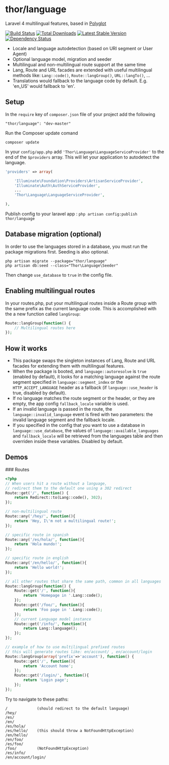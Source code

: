 thor/language
=====

Laravel 4 multilingual features, based in [Polyglot](https://github.com/Anahkiasen/polyglot/)

[![Build Status](https://img.shields.io/travis/thorfw/language.svg)](https://travis-ci.org/thorfw/language)
[![Total Downloads](http://img.shields.io/packagist/dt/thor/language.svg)](https://packagist.org/packages/thor/language)
[![Latest Stable Version](https://img.shields.io/github/tag/thorfw/language.svg)](https://github.com/thorfw/language/releases)
[![Dependency Status](https://www.versioneye.com/php/thor:language/badge.svg)](https://www.versioneye.com/php/thor:language)

* Locale and language autodetection (based on URI segment or User Agent)
* Optional language model, migration and seeder
* Multilingual and non-multilingual route support at the same time
* Lang, Route and URL facades are extended with useful multilingual methods like:
`Lang::code()`, `Route::langGroup()`, `URL::langTo()`, ...
* Translations would fallback to the language code by default. E.g. 'en_US' would fallback to 'en'.

## Setup

In the `require` key of `composer.json` file of your project add the following

    "thor/language": "dev-master"

Run the Composer update comand

    composer update

In your `config/app.php` add `'Thor\Language\LanguageServiceProvider'` to the end of the `$providers` array.
This will let your application to autodetect the language.

```php
'providers' => array(

    'Illuminate\Foundation\Providers\ArtisanServiceProvider',
    'Illuminate\Auth\AuthServiceProvider',
    ...
    'Thor\Language\LanguageServiceProvider',

),
```

Publish config to your laravel app : `php artisan config:publish thor/language`

## Database migration (optional)

In order to use the languages stored in a database, you must run the package migrations first. Seeding is also optional.

    php artisan migrate --package="thor/language"
    php artisan db:seed --class="Thor\Language\Seeder"

Then change `use_database` to `true` in the config file.

## Enabling multilingual routes

In your routes.php, put your multilingual routes inside a Route group
with the same prefix as the current language code. This is accomplished with
the a new function called `langGroup`:

```php
Route::langGroup(function() {
    // Multilingual routes here
});
```

## How it works
* This package swaps the singleton instances of Lang, Route and URL facades for extending them with multilingual features.
* When the package is booted, and `language::autoresolve` is `true` (enabled by default), it looks for a matching language against the 
route segment specified in `language::segment_index` or the `HTTP_ACCEPT_LANGUAGE` header as a
fallback (if `language::use_header` is true, disabled by default).
* If no language matches the route segment or the header, or they are empty, the app config `fallback_locale` variable is used.
* If an invalid language is passed in the route, the `language::invalid_language` event is fired with
two parameters: the invalid language segment and the fallback locale.
* If you specified in the config that you want to use a database in `language::use_database`, the values of 
`language::available_languages` and `fallback_locale` will be retrieved from the languages table and then overriden inside these variables. Disabled by default.


## Demos

### Routes

```php
<?php
// When users hit a route without a language,
// redirect them to the default one using a 302 redirect
Route::get('/', function() {
    return Redirect::to(Lang::code(), 302);
});

// non-multilingual route
Route::any('/hey/', function(){
    return 'Hey, I\'m not a multilingual route!';
});

// specific route in spanish
Route::any('/es/hola/', function(){
    return 'Hola mundo!';
});

// specific route in english
Route::any('/en/hello/', function(){
    return 'Hello world!';
});

// all other routes that share the same path, common in all languages
Route::langGroup(function() {
    Route::get('/', function(){
        return 'Homepage in '.Lang::code();
    });
    Route::get('/foo/', function(){
        return 'Foo page in '.Lang::code();
    });
    // current Language model instance
    Route::get('/info/', function(){
        return Lang::language();
    });
});

// example of how to use multilingual prefixed routes
// this will generate routes like: en/account/ , en/account/login
Route::langGroup(array('prefix'=>'account'), function() {
    Route::get('/', function(){
        return 'Account home';
    });
    Route::get('/login/', function(){
        return 'Login page';
    });
});
```

Try to navigate to these paths:

    /             (should redirect to the default language)
    /hey/
    /es/
    /en/
    /es/hola/
    /es/hello/    (this should throw a NotFoundHttpException)
    /en/hello/
    /en/foo/
    /es/foo/
    /foo/         (NotFoundHttpException)
    /es/info/
    /en/account/login/
